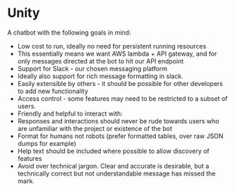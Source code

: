 # Unity

A chatbot with the following goals in mind:

* Low cost to run, ideally no need for persistent running resources
* This essentially means we want AWS lambda + API gateway, and for only messages directed at the bot to hit our API endpoint
* Support for Slack - our chosen messaging platform
* Ideally also support for rich message formatting in slack.
* Easily extensible by others - it should be possible for other developers to add new functionality
* Access control - some features may need to be restricted to a subset of users.
* Friendly and helpful to interact with:
* Responses and interactions should never be rude towards users who are unfamiliar with the project or existence of the bot
* Format for humans not robots (prefer formatted tables, over raw JSON dumps for example)
* Help text should be included where possible to allow discovery of features
* Avoid over technical jargon. Clear and accurate is desirable, but a technically correct but not understandable message has missed the mark.

